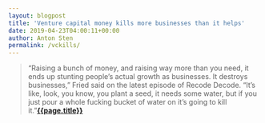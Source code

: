 ```yaml
---
layout: blogpost
title: 'Venture capital money kills more businesses than it helps'
date: 2019-04-23T04:00:11+00:00
author: Anton Sten
permalink: /vckills/
---
```


>“Raising a bunch of money, and raising way more than you need, it ends up stunting people’s actual growth as businesses. It destroys businesses,” Fried said on the latest episode of Recode Decode. “It’s like, look, you know, you plant a seed, it needs some water, but if you just pour a whole fucking bucket of water on it’s going to kill it.”**[{{page.title}}](https://www.recode.net/2019/1/23/18193685/venture-capital-money-kills-business-basecamp-ceo-jason-fried)**
